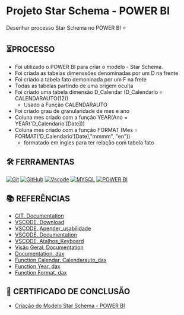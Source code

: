 # Projeto Star Schema - POWER BI
Desenhar processo Star Schema no POWER BI ⭐

## ⏳PROCESSO

- Foi utilizado o POWER BI para criar o modelo  - Star Schema.
- Foi criada as tabelas dimenssões denominadas por um D na frente
- Foi criado a tabela fato demoninada por um F na frete
- Todas as tabelas partindo de uma origem oculta
- Foi criado uma tabela dimensão D_Calendar (D_Calendario = CALENDARAUTO(12)) 
    -  Usado a Função CALENDARAUTO
- Foi criado grau de granularidade de mes e ano 
- Coluna mes criado com a função YEAR(Ano = YEAR('D_Calendario'[Date]))
- Coluna mes criado com a função FORMAT (Mes = FORMAT('D_Calendario'[Date],"mmmm", "en")) 
   - formatado em ingles para ter relação com tabela fato 



## 🛠️ FERRAMENTAS

[![Git](https://img.shields.io/badge/Git-000?style=for-the-badge&logo=git&logoColor=E94D5F)](https://git-scm.com/doc) 
[![GitHub](https://img.shields.io/badge/GitHub-000?style=for-the-badge&logo=github&logoColor=write)](https://docs.github.com/)
[![Vscode](https://img.shields.io/badge/Vscode-000?style=for-the-badge&logo=visual-studio-code&logoColor=blue)](https://code.visualstudio.com/)
[![MYSQL](https://img.shields.io/badge/MYSQL-000?style=for-the-badge&logo=MYSQL&logoColor=blue)](https://www.mysql.com/downloads/)
[![POWER BI](https://img.shields.io/badge/POWER%20BI%20-%20%23000000?style=for-the-badge&logo=POWER%20BI&logoColor=Balck&labelColor=Black)](https://www.microsoft.com/pt-br/power-platform/products/power-bi)


## 📚 REFERÊNCIAS

- [GIT. Documentation](https://git-scm.com/doc)
- [VSCODE. Download](https://code.visualstudio.com/)
- [VSCODE. Apender_usabilidade](https://code.visualstudio.com/learn)
- [VSCODE. Documentation](https://code.visualstudio.com/docs)
- [VSCODE. Atalhos_Keyboard](https://code.visualstudio.com/shortcuts/keyboard-shortcuts-windows.pdf)
- [Visão Geral. Documentation](https://learn.microsoft.com/pt-br/power-bi/guidance/star-schema)
- [Documentation. dax](https://learn.microsoft.com/en-us/dax/)
- [Function Calendar. Calendarauto_dax](https://learn.microsoft.com/en-us/dax/calendarauto-function-dax)
- [Function Year. dax](https://learn.microsoft.com/en-us/dax/year-function-dax)
- [Function Format. dax](https://learn.microsoft.com/en-us/dax/format-function-dax)


## 📃 CERTIFICADO DE CONCLUSÃO
- [Criação do Modelo Star Schema - POWER BI]()